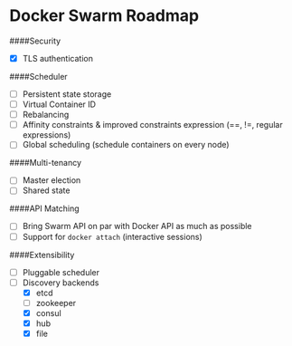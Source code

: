 Docker Swarm Roadmap
=====================

####Security
* [x] TLS authentication

####Scheduler
* [ ] Persistent state storage
* [ ] Virtual Container ID
* [ ] Rebalancing
* [ ] Affinity constraints & improved constraints expression (==, !=, regular expressions)
* [ ] Global scheduling (schedule containers on every node)

####Multi-tenancy
* [ ] Master election
* [ ] Shared state

####API Matching
* [ ] Bring Swarm API on par with Docker API as much as possible
* [ ] Support for `docker attach` (interactive sessions)

####Extensibility
* [ ] Pluggable scheduler
* [ ] Discovery backends
  * [x]    etcd
  * [ ]    zookeeper
  * [x]    consul
  * [x]    hub 
  * [x]    file
